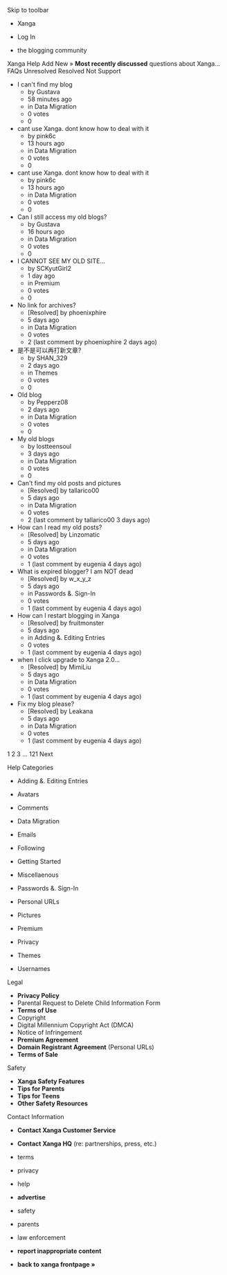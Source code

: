 Skip to toolbar

*   Xanga

*   Log In

*   the blogging community

Xanga Help Add New » **Most recently discussed** questions about Xanga… FAQs Unresolved Resolved Not Support

*   I can't find my blog
    *   by Gustava
    *   58 minutes ago
    *   in Data Migration
    *   0 votes
    *   0
*   cant use Xanga. dont know how to deal with it
    *   by pink6c
    *   13 hours ago
    *   in Data Migration
    *   0 votes
    *   0
*   cant use Xanga. dont know how to deal with it
    *   by pink6c
    *   13 hours ago
    *   in Data Migration
    *   0 votes
    *   0
*   Can I still access my old blogs?
    *   by Gustava
    *   16 hours ago
    *   in Data Migration
    *   0 votes
    *   0
*   I CANNOT SEE MY OLD SITE...
    *   by SCKyutGirl2
    *   1 day ago
    *   in Premium
    *   0 votes
    *   0
*   No link for archives?
    *   \[Resolved\] by phoenixphire
    *   5 days ago
    *   in Data Migration
    *   0 votes
    *   2 (last comment by phoenixphire 2 days ago)
*   是不是可以再打新文章?
    *   by SHAN\_329
    *   2 days ago
    *   in Themes
    *   0 votes
    *   0
*   Old blog
    *   by Pepperz08
    *   2 days ago
    *   in Data Migration
    *   0 votes
    *   0
*   My old blogs
    *   by lostteensoul
    *   3 days ago
    *   in Data Migration
    *   0 votes
    *   0
*   Can't find my old posts and pictures
    *   \[Resolved\] by tallarico00
    *   5 days ago
    *   in Data Migration
    *   0 votes
    *   2 (last comment by tallarico00 3 days ago)
*   How can I read my old posts?
    *   \[Resolved\] by Linzomatic
    *   5 days ago
    *   in Data Migration
    *   0 votes
    *   1 (last comment by eugenia 4 days ago)
*   What is expired blogger? I am NOT dead
    *   \[Resolved\] by w\_x\_y\_z
    *   5 days ago
    *   in Passwords &. Sign-In
    *   0 votes
    *   1 (last comment by eugenia 4 days ago)
*   How can I restart blogging in Xanga
    *   \[Resolved\] by fruitmonster
    *   5 days ago
    *   in Adding &. Editing Entries
    *   0 votes
    *   1 (last comment by eugenia 4 days ago)
*   when I click upgrade to Xanga 2.0...
    *   \[Resolved\] by MimiLiu
    *   5 days ago
    *   in Data Migration
    *   0 votes
    *   1 (last comment by eugenia 4 days ago)
*   Fix my blog please?
    *   \[Resolved\] by Leakana
    *   5 days ago
    *   in Data Migration
    *   0 votes
    *   1 (last comment by eugenia 4 days ago)

1 2 3 ... 121 Next

Help Categories

*   Adding &. Editing Entries
*   Avatars
*   Comments
*   Data Migration
*   Emails
*   Following
*   Getting Started
*   Miscellaenous

*   Passwords &. Sign-In
*   Personal URLs
*   Pictures
*   Premium
*   Privacy
*   Themes
*   Usernames

Legal

*   **Privacy Policy**
*   Parental Request to Delete Child Information Form
*   **Terms of Use**
*   Copyright
*   Digital Millennium Copyright Act (DMCA)
*   Notice of Infringement
*   **Premium Agreement**
*   **Domain Registrant Agreement** (Personal URLs)
*   **Terms of Sale**

Safety

*   **Xanga Safety Features**
*   **Tips for Parents**
*   **Tips for Teens**
*   **Other Safety Resources**

Contact Information

*   **Contact Xanga Customer Service**
*   **Contact Xanga HQ** (re: partnerships, press, etc.)

*   terms
*   privacy
*   help
*   **advertise**

*   safety
*   parents
*   law enforcement
*   **report inappropriate content**

*   **back to xanga frontpage »**